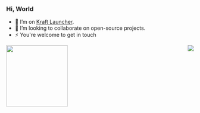 ### Hi, World 

- 🔭 I’m on [Kraft Launcher](https://github.com/KraftLauncher/kraft-launcher).
- 🌱 I’m looking to collaborate on open-source projects.
- ⚡ You're welcome to get in touch

<img src="https://github-readme-stats-sigma-five.vercel.app/api/top-langs/?username=EchoEllet&layout=compact&langs_count=50" align="right" />
<img src="https://github-readme-stats-sigma-five.vercel.app/api?username=EchoEllet" height="165" />

<br>
